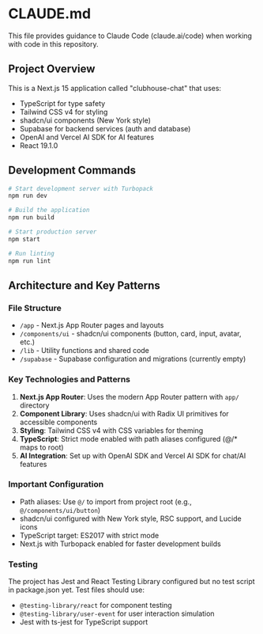 # CLAUDE.md

This file provides guidance to Claude Code (claude.ai/code) when working with code in this repository.

## Project Overview

This is a Next.js 15 application called "clubhouse-chat" that uses:
- TypeScript for type safety
- Tailwind CSS v4 for styling
- shadcn/ui components (New York style)
- Supabase for backend services (auth and database)
- OpenAI and Vercel AI SDK for AI features
- React 19.1.0

## Development Commands

```bash
# Start development server with Turbopack
npm run dev

# Build the application
npm run build

# Start production server
npm start

# Run linting
npm run lint
```

## Architecture and Key Patterns

### File Structure
- `/app` - Next.js App Router pages and layouts
- `/components/ui` - shadcn/ui components (button, card, input, avatar, etc.)
- `/lib` - Utility functions and shared code
- `/supabase` - Supabase configuration and migrations (currently empty)

### Key Technologies and Patterns
1. **Next.js App Router**: Uses the modern App Router pattern with `app/` directory
2. **Component Library**: Uses shadcn/ui with Radix UI primitives for accessible components
3. **Styling**: Tailwind CSS v4 with CSS variables for theming
4. **TypeScript**: Strict mode enabled with path aliases configured (@/* maps to root)
5. **AI Integration**: Set up with OpenAI SDK and Vercel AI SDK for chat/AI features

### Important Configuration
- Path aliases: Use `@/` to import from project root (e.g., `@/components/ui/button`)
- shadcn/ui configured with New York style, RSC support, and Lucide icons
- TypeScript target: ES2017 with strict mode
- Next.js with Turbopack enabled for faster development builds

### Testing
The project has Jest and React Testing Library configured but no test script in package.json yet. Test files should use:
- `@testing-library/react` for component testing
- `@testing-library/user-event` for user interaction simulation
- Jest with ts-jest for TypeScript support